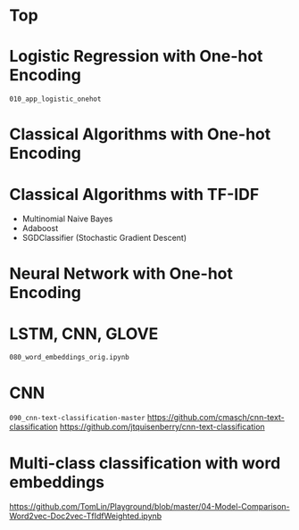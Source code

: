 # Top

# Logistic Regression with One-hot Encoding 
`010_app_logistic_onehot`

# Classical Algorithms with One-hot Encoding


# Classical Algorithms with TF-IDF
* Multinomial Naive Bayes
* Adaboost
* SGDClassifier (Stochastic Gradient Descent)


# Neural Network with One-hot Encoding


# LSTM, CNN, GLOVE
`080_word_embeddings_orig.ipynb`

# CNN
`090_cnn-text-classification-master`
https://github.com/cmasch/cnn-text-classification
https://github.com/jtquisenberry/cnn-text-classification

# Multi-class classification with word embeddings
https://github.com/TomLin/Playground/blob/master/04-Model-Comparison-Word2vec-Doc2vec-TfIdfWeighted.ipynb